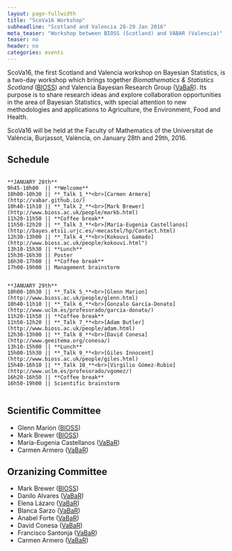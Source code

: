 ```yaml
---
layout: page-fullwidth
title: "ScoVa16 Workshop"
subheadline: "Scotland and Valencia 28-29 Jan 2016"
meta_teaser: "Workshop between BIOSS (Scotland) and VABAR (Valencia)"
teaser: no
header: no
categories: events
---
```


ScoVa16, the first Scotland and Valencia workshop on Bayesian Statistics, is a two-day workshop which brings together *Biomathematics & Statistics Scotland* ([BIOSS](http://www.bioss.ac.uk/)) and Valencia Bayesian Research Group ([VaBaR](http://vabar.github.io/)). Its purpose is to share research ideas and explore collaboration opportunities in the area of Bayesian Statistics, with special attention to new methodologies and applications to Agriculture, the Environment, Food and Health. 

ScoVa16 will be held at the Faculty of Mathematics of the Universitat de València, Burjassot, València, on January 28th and 29th, 2016.

## Schedule

<div class="row" markdown="1">
  <div class="small-12 medium-6 columns" markdown="1">

	**JANUARY 28th**
	9h45-10h00  || **Welcome**
	10h00-10h30 || **_Talk 1_**<br>[Carmen Armero](http://vabar.github.io/)
	10h40-11h10 || **_Talk 2_**<br>[Mark Brewer](http://www.bioss.ac.uk/people/markb.html)
	11h20-11h50 || **Coffee break**
	11h50-12h20 || **_Talk 3_**<br>[María-Eugenia Castellanos](http://bayes.etsii.urjc.es/~mecastel/hp/Contact.html)
	12h30-13h00 || **_Talk 4_**<br>[Kokouvi Gamado](http://www.bioss.ac.uk/people/kokouvi.html")
	13h10-15h30 || **Lunch**
	15h30-16h30 || Poster
	16h30-17h00 || **Coffee break**
	17h00-19h00 || Management brainstorm

  </div>
  <div class="small-12 medium-6 columns" markdown="1">

	**JANUARY 29th**
	10h00-10h30 || **_Talk 5_**<br>[Glenn Marion](http://www.bioss.ac.uk/people/glenn.html)
	10h40-11h10 || **_Talk 6_**<br>[Gonzalo García-Donato](http://www.uclm.es/profesorado/garcia-donato/)
	11h20-11h50 || **Coffee break**
	11h50-12h20 || **_Talk 7_**<br>[Adam Butler](http://www.bioss.ac.uk/people/adam.html)
	12h30-13h00 || **_Talk 8_**<br>[David Conesa](http://www.geeitema.org/conesa/)
	13h10-15h00 || **Lunch** 
	15h00-15h30 || **_Talk 9_**<br>[Giles Innocent](http://www.bioss.ac.uk/people/giles.html)
	15h40-16h10 || **_Talk 10_**<br>[Virgilio Gómez-Rubio](http://www.uclm.es/profesorado/vgomez/)
	16h20-16h50 || **Coffee break**
	16h50-19h00 || Scientific brainstorm
  </div>
</div>
  
## Scientific Committee

* Glenn Marion ([BIOSS](http://www.bioss.ac.uk/))
* Mark Brewer ([BIOSS](http://www.bioss.ac.uk/))
* María-Eugenia Castellanos ([VaBaR](http://vabar.github.io/))
* Carmen Armero ([VaBaR](http://vabar.github.io/))

## Orzanizing Committee

* Mark Brewer ([BIOSS](http://www.bioss.ac.uk/))
* Danilo Alvares ([VaBaR](http://vabar.github.io/))
* Elena Lázaro ([VaBaR](http://vabar.github.io/))
* Blanca Sarzo ([VaBaR](http://vabar.github.io/))
* Anabel Forte ([VaBaR](http://vabar.github.io/))
* David Conesa ([VaBaR](http://vabar.github.io/))
* Francisco Santonja ([VaBaR](http://vabar.github.io/))
* Carmen Armero ([VaBaR](http://vabar.github.io/))

